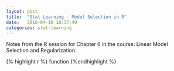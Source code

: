 ```yaml
---
layout: post
title:  "Stat Learning - Model Selection in R"
date:   2016-04-10 10:37:49
categories: stat-learning
---
```


Notes from the R session for Chapter 6 in the course: Linear Model Selection and Regularization. 

<!--
{% highlight r %}
{%endhighlight %}
-->

{% highlight r %}
function
{%endhighlight %}
